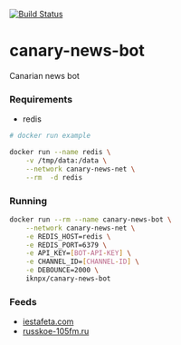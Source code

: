 [![Build Status](https://cloud.drone.io/api/badges/isalikov/canary-news-bot/status.svg)](https://cloud.drone.io/isalikov/canary-news-bot)

# canary-news-bot

Canarian news bot

### Requirements
- redis

```bash
# docker run example

docker run --name redis \
    -v /tmp/data:/data \
    --network canary-news-net \
    --rm  -d redis
```

### Running
```bash
docker run --rm --name canary-news-bot \
    --network canary-news-net \
    -e REDIS_HOST=redis \
    -e REDIS_PORT=6379 \
    -e API_KEY=[BOT-API-KEY] \
    -e CHANNEL_ID=[CHANNEL-ID] \
    -e DEBOUNCE=2000 \
    iknpx/canary-news-bot
```

### Feeds
- [iestafeta.com](https://iestafeta.com)
- [russkoe-105fm.ru](http://russkoe-105fm.ru)
